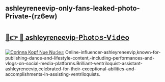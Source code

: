## ashleyreneevip-only-fans​-leaked-photo​-Private-(rz6ew)


# <h2><a href="https://mediaupload.pro?title=ashleyreneevip&ref=git">🔗👉 🔴 ashleyreneevip-P𝚑ot𝚘𝚜-V𝚒d𝚎o</a></h2>

[![Corinna Kopf Nue Nu𝚍e𝚜](https://i.imgur.com/0qMVB7G.gif)](https://mediaupload.pro?title=ashleyreneevip&ref=git)
Online-influencer-ashleyreneevip,known-for-publishing-dance-and-lifestyle-content,-including-performances-and-vlogs-on-social-media-platforms.Brilliant-ventriloquist-assistant-ashleyreneevip,celebrated-for-their-exceptional-abilities-and-accomplishments-in-assisting-ventriloquists.  